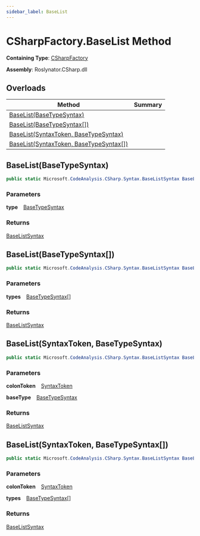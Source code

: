 ```yaml
---
sidebar_label: BaseList
---
```


# CSharpFactory\.BaseList Method

**Containing Type**: [CSharpFactory](../index.md)

**Assembly**: Roslynator\.CSharp\.dll

## Overloads

| Method | Summary |
| ------ | ------- |
| [BaseList(BaseTypeSyntax)](#Roslynator_CSharp_CSharpFactory_BaseList_Microsoft_CodeAnalysis_CSharp_Syntax_BaseTypeSyntax_) | |
| [BaseList(BaseTypeSyntax\[\])](#Roslynator_CSharp_CSharpFactory_BaseList_Microsoft_CodeAnalysis_CSharp_Syntax_BaseTypeSyntax___) | |
| [BaseList(SyntaxToken, BaseTypeSyntax)](#Roslynator_CSharp_CSharpFactory_BaseList_Microsoft_CodeAnalysis_SyntaxToken_Microsoft_CodeAnalysis_CSharp_Syntax_BaseTypeSyntax_) | |
| [BaseList(SyntaxToken, BaseTypeSyntax\[\])](#Roslynator_CSharp_CSharpFactory_BaseList_Microsoft_CodeAnalysis_SyntaxToken_Microsoft_CodeAnalysis_CSharp_Syntax_BaseTypeSyntax___) | |

## BaseList\(BaseTypeSyntax\) <a id="Roslynator_CSharp_CSharpFactory_BaseList_Microsoft_CodeAnalysis_CSharp_Syntax_BaseTypeSyntax_"></a>

```csharp
public static Microsoft.CodeAnalysis.CSharp.Syntax.BaseListSyntax BaseList(Microsoft.CodeAnalysis.CSharp.Syntax.BaseTypeSyntax type)
```

### Parameters

**type** &ensp; [BaseTypeSyntax](https://docs.microsoft.com/en-us/dotnet/api/microsoft.codeanalysis.csharp.syntax.basetypesyntax)

### Returns

[BaseListSyntax](https://docs.microsoft.com/en-us/dotnet/api/microsoft.codeanalysis.csharp.syntax.baselistsyntax)

## BaseList\(BaseTypeSyntax\[\]\) <a id="Roslynator_CSharp_CSharpFactory_BaseList_Microsoft_CodeAnalysis_CSharp_Syntax_BaseTypeSyntax___"></a>

```csharp
public static Microsoft.CodeAnalysis.CSharp.Syntax.BaseListSyntax BaseList(params Microsoft.CodeAnalysis.CSharp.Syntax.BaseTypeSyntax[] types)
```

### Parameters

**types** &ensp; [BaseTypeSyntax](https://docs.microsoft.com/en-us/dotnet/api/microsoft.codeanalysis.csharp.syntax.basetypesyntax)\[\]

### Returns

[BaseListSyntax](https://docs.microsoft.com/en-us/dotnet/api/microsoft.codeanalysis.csharp.syntax.baselistsyntax)

## BaseList\(SyntaxToken, BaseTypeSyntax\) <a id="Roslynator_CSharp_CSharpFactory_BaseList_Microsoft_CodeAnalysis_SyntaxToken_Microsoft_CodeAnalysis_CSharp_Syntax_BaseTypeSyntax_"></a>

```csharp
public static Microsoft.CodeAnalysis.CSharp.Syntax.BaseListSyntax BaseList(Microsoft.CodeAnalysis.SyntaxToken colonToken, Microsoft.CodeAnalysis.CSharp.Syntax.BaseTypeSyntax baseType)
```

### Parameters

**colonToken** &ensp; [SyntaxToken](https://docs.microsoft.com/en-us/dotnet/api/microsoft.codeanalysis.syntaxtoken)

**baseType** &ensp; [BaseTypeSyntax](https://docs.microsoft.com/en-us/dotnet/api/microsoft.codeanalysis.csharp.syntax.basetypesyntax)

### Returns

[BaseListSyntax](https://docs.microsoft.com/en-us/dotnet/api/microsoft.codeanalysis.csharp.syntax.baselistsyntax)

## BaseList\(SyntaxToken, BaseTypeSyntax\[\]\) <a id="Roslynator_CSharp_CSharpFactory_BaseList_Microsoft_CodeAnalysis_SyntaxToken_Microsoft_CodeAnalysis_CSharp_Syntax_BaseTypeSyntax___"></a>

```csharp
public static Microsoft.CodeAnalysis.CSharp.Syntax.BaseListSyntax BaseList(Microsoft.CodeAnalysis.SyntaxToken colonToken, params Microsoft.CodeAnalysis.CSharp.Syntax.BaseTypeSyntax[] types)
```

### Parameters

**colonToken** &ensp; [SyntaxToken](https://docs.microsoft.com/en-us/dotnet/api/microsoft.codeanalysis.syntaxtoken)

**types** &ensp; [BaseTypeSyntax](https://docs.microsoft.com/en-us/dotnet/api/microsoft.codeanalysis.csharp.syntax.basetypesyntax)\[\]

### Returns

[BaseListSyntax](https://docs.microsoft.com/en-us/dotnet/api/microsoft.codeanalysis.csharp.syntax.baselistsyntax)

